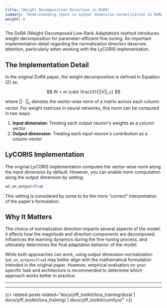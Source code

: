 ```yaml
---
title: "Weight Decomposition Direction in DoRA"
summary: "Understanding input vs output dimension normalization in DoRA's weight decomposition implementation"
weight: 6
---
```


The DoRA (Weight-Decomposed Low-Rank Adaptation) method introduces weight decomposition for parameter-efficient fine-tuning. An important implementation detail regarding the normalization direction deserves attention, particularly when working with the LyCORIS implementation.

## The Implementation Detail

In the original DoRA paper, the weight decomposition is defined in Equation (2) as:

$$ W = m \cdot \frac{V}{||V||_c} $$

where $||·||_c$ denotes the vector-wise norm of a matrix across each column vector. For weight matrices in neural networks, this norm can be computed in two ways:

1. **Input dimension**: Treating each output neuron's weights as a column vector
2. **Output dimension**: Treating each input neuron's contribution as a column vector

## LyCORIS Implementation

The original LyCORIS implementation computes the vector-wise norm along the input dimension by default. However, you can enable norm computation along the output dimension by setting:

```python
wd_on_output=True
```

This setting is considered by some to be the more "correct" interpretation of the paper's formulation.

## Why It Matters

The choice of normalization direction impacts several aspects of the model: it affects how the magnitude and direction components are decomposed, influences the learning dynamics during the fine-tuning process, and ultimately determines the final adaptation behavior of the model.

While both approaches can work, using output dimension normalization (`wd_on_output=True`) may better align with the mathematical formulation intended in the original paper. However, empirical evaluation on your specific task and architecture is recommended to determine which approach works better in practice.

---

---

{{< related-posts related="docs/yiff_toolkit/lora_training/dora/ | docs/yiff_toolkit/lora_training/ | docs/yiff_toolkit/comfyui/" >}}
